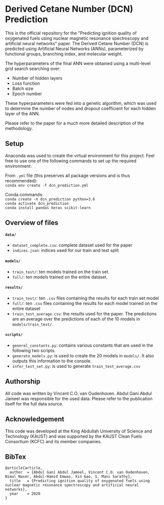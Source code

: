 # Derived Cetane Number (DCN) Prediction
This is the official repository for the "Predicting ignition quality of oxygenated fuels using nuclear magnetic resonance spectroscopy and artificial neural networks" paper. The Derived Cetane Number (DCN) is predicted using Artificial Neural Networks (ANNs), parameterized by functional groups, branching index, and molecular weight.

The hyperparameters of the final ANN were obtained using a multi-level grid search searching over:
* Number of hidden layers
* Loss function
* Batch size
* Epoch number

These hyperparameters were fed into a genetic algorithm, which was used to determine the number of nodes and dropout coefficient for each hidden layer of the ANN. 

Please refer to the paper for a much more detailed description of the methodology.

## Setup 
Anaconda was used to create the virtual environment for this project. Feel free to use one of the following commands to set up the required environment: 

From `.yml` file (this preserves all package versions and is thus recommended):  
`conda env create -f dcn_prediction.yml`

Conda commands:   
`conda create -n dcn_prediction python=3.6`   
`conda activate dcn_prediction`   
`conda install pandas keras scikit-learn`  

## Overview of files

#### `data/`
* `dataset_complete.csv`: complete dataset used for the paper
* `indices.json`: indices used for our train and test split 

#### `models/` 
* `train_test/`: ten models trained on the train set.
* `full/`: ten models trained on the entire dataset.

#### `results/`
* `train_test/`: ten `.csv` files containing the results for each train set model
* `full/`: ten `.csv` files containing the results for each model trained on the entire dataset
* `train_test_average.csv`: the results used for the paper. The predictions are an average over the predictions of each of the 10 models in `models/train_test/`. 

#### `scripts/`  
* `general_constants.py`: contains various constants that are used in the following two scripts.  
* `generate_models.py`: is used to create the 20 models in `models/`. It also outputs this information to the console.
* `infer_test_set.py`: is used to generate `train_test_average.csv`

## Authorship
All code was written by Vincent C.O. van Oudenhoven. Abdul Gani Abdul Jameel was responsible for the used data. Please refer to the publication itself for the full data source. 

## Acknowledgement 
This code was developed at the King Abdullah University of Science and Technology (KAUST) and was supported by the KAUST Clean Fuels Consortium (KCFC) and its member companies.

## BibTex
```
@article{article,
  author  = {Abdul Gani Abdul Jameel, Vincent C.O. van Oudenhoven, Nimal Naser, Abdul-Hamid Emwas, Xin Gao, S. Mani Sarathy}, 
  title   = {Predicting ignition quality of oxygenated fuels using nuclear magnetic resonance spectroscopy and artificial neural networks},
  year    = 2020
}
```

